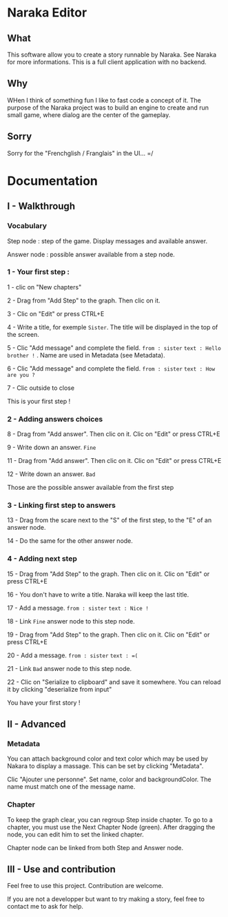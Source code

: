 # Naraka Editor

## What
This software allow you to create a story runnable by Naraka. See Naraka for more informations. This is a full client application with no backend.

## Why
WHen I think of something fun I like to fast code a concept of it. The purpose of the Naraka project was to build an engine to create and run small game, where dialog are the center of the gameplay.

## Sorry
Sorry for the "Frenchglish / Franglais" in the UI... =/

# Documentation

## I - Walkthrough

### Vocabulary
Step node : step of the game. Display messages and available answer.

Answer node : possible answer available from a step node.

### 1 - Your first step :
1 - clic on "New chapters"

2 - Drag from "Add Step" to the graph. Then clic on it.

3 - Clic on "Edit" or press CTRL+E

4 - Write a title, for exemple `Sister`. The title will be displayed in the top of the screen.

5 - Clic "Add message" and complete the field. `from : sister` `text : Hello brother !` . Name are used in Metadata (see Metadata).

6 - Clic "Add message" and complete the field. `from : sister` `text : How are you ?`

7 - Clic outside to close

This is your first step !

### 2 - Adding answers choices
8 - Drag from "Add answer". Then clic on it. Clic on "Edit" or press CTRL+E

9 - Write down an answer. `Fine`

11 - Drag from "Add answer". Then clic on it. Clic on "Edit" or press CTRL+E

12 - Write down an answer. `Bad`

Those are the possible answer available from the first step

### 3 - Linking first step to answers
13 - Drag from the scare next to the "S" of the first step, to the "E" of an answer node.

14 - Do the same for the other answer node.

### 4 - Adding next step

15 - Drag from "Add Step" to the graph. Then clic on it. Clic on "Edit" or press CTRL+E

16 - You don't have to write a title. Naraka will keep the last title.

17 - Add a message. `from : sister` `text : Nice !`

18 - Link `Fine` answer node to this step node.

19 - Drag from "Add Step" to the graph. Then clic on it. Clic on "Edit" or press CTRL+E

20 - Add a message. `from : sister` `text : =(`

21 - Link `Bad` answer node to this step node.

22 - Clic on "Serialize to clipboard" and save it somewhere. You can reload it by clicking "deserialize from input"

You have your first story !

## II - Advanced

### Metadata
You can attach background color and text color which may be used by Nakara to display a massage. This can be set by clicking "Metadata".

Clic "Ajouter une personne". Set name, color and backgroundColor. The name must match one of the message name.

### Chapter
To keep the graph clear, you can regroup Step inside chapter. To go to a chapter, you must use the Next Chapter Node (green). After dragging the node, you can edit him to set the linked chapter.

Chapter node can be linked from both Step and Answer node.

## III - Use and contribution

Feel free to use this project. Contribution are welcome.

If you are not a developper but want to try making a story, feel free to contact me to ask for help.
